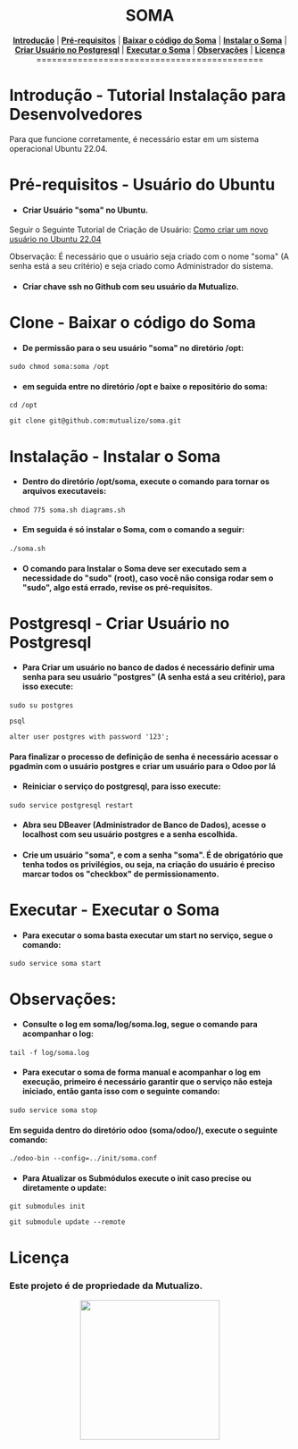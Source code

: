 <h1 align="center">SOMA</h1>

<p align="center">
<b><a href="#Introdução">Introdução</a></b>
|
<b><a href="#Pré-requisitos">Pré-requisitos</a></b>
|
<b><a href="#Clone">Baixar o código do Soma</a></b>
|
<b><a href="#Instalação">Instalar o Soma</a></b>
|
<b><a href="#Postgresql">Criar Usuário no Postgresql</a></b>
|
<b><a href="#Executar">Executar o Soma</a></b>
|
<b><a href="#Observações">Observações</a></b>
|
<b><a href="#Licença">Licença</a></b>
<br>
============================================
</p>

# Introdução - Tutorial Instalação para Desenvolvedores

Para que funcione corretamente, é necessário estar em um sistema operacional Ubuntu 22.04.

# Pré-requisitos - Usuário do Ubuntu

* #### Criar Usuário "soma" no Ubuntu. 

Seguir o Seguinte Tutorial de Criação de Usuário: [Como criar um novo usuário no Ubuntu 22.04](https://pt.linux-console.net/?p=15024)

Observação: É necessário que o usuário seja criado com o nome "soma" (A senha está a seu critério) e seja criado como Administrador do sistema.

* #### Criar chave ssh no Github com seu usuário da Mutualizo.

# Clone - Baixar o código do Soma

* #### De permissão para o seu usuário "soma" no diretório /opt:


```sudo chmod soma:soma /opt```

* #### em seguida entre no diretório /opt e baixe o repositório do soma:


```cd /opt```

```git clone git@github.com:mutualizo/soma.git```

# Instalação - Instalar o Soma

* #### Dentro do diretório /opt/soma, execute o comando para tornar os arquivos executaveis:


```chmod 775 soma.sh diagrams.sh```  

* #### Em seguida é só instalar o Soma, com o comando a seguir:


```./soma.sh```

* #### O comando para Instalar o Soma deve ser executado sem a necessidade do "sudo" (root), caso você não consiga rodar sem o "sudo", algo está errado, revise os pré-requisitos.

# Postgresql - Criar Usuário no Postgresql

* #### Para Criar um usuário no banco de dados é necessário definir uma senha para seu usuário "postgres" (A senha está a seu critério), para isso execute:

    
```sudo su postgres```

```psql ```

```alter user postgres with password '123';```

#### Para finalizar o processo de definição de senha é necessário acessar o pgadmin com o usuário postgres e criar um usuário para o Odoo por lá

* #### Reiniciar o serviço do postgresql, para isso execute:


```sudo service postgresql restart```

* #### Abra seu DBeaver (Administrador de Banco de Dados), acesse o localhost com seu usuário postgres e a senha escolhida.

* #### Crie um usuário "soma", e com a senha "soma". É de obrigatório que tenha todos os privilégios, ou seja, na criação do usuário é preciso marcar todos os "checkbox" de permissionamento.

# Executar - Executar o Soma

* #### Para executar o soma basta executar um start no serviço, segue o comando:


```sudo service soma start```

# Observações:

* #### Consulte o log em soma/log/soma.log, segue o comando para acompanhar o log:

    
```tail -f log/soma.log```

* #### Para executar o soma de forma manual e acompanhar o log em execução, primeiro é necessário garantir que o serviço não esteja iniciado, então ganta isso com o seguinte comando:


```sudo service soma stop```

#### Em seguida dentro do diretório odoo (soma/odoo/), execute o seguinte comando:
  

```./odoo-bin --config=../init/soma.conf```

* #### Para Atualizar os Submódulos execute o init caso precise ou diretamente o update:


```git submodules init```

```git submodule update --remote```

# Licença

### Este projeto é de propriedade da Mutualizo.

<p align="center">
<a name="top" href="https://www.mutualizo.com.br/"><img src="https://github.com/mutualizo/soma/blob/Develop/icon.png" width="250"></a>
</p>
